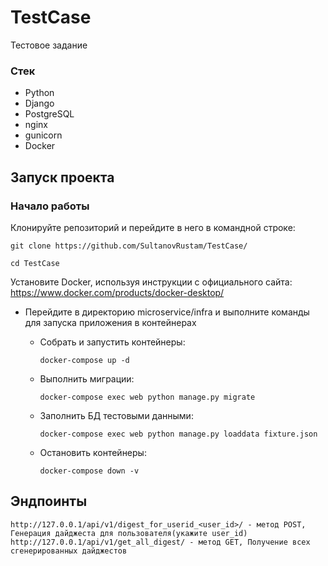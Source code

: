 # TestCase
Тестовое задание
### Стек
- Python
- Django
- PostgreSQL
- nginx
- gunicorn
- Docker
## Запуск проекта

### Начало работы
Клонируйте репозиторий и перейдите в него в командной строке:
```
git clone https://github.com/SultanovRustam/TestCase/
```
```
cd TestCase
```

Установите Docker, используя инструкции с официального сайта:
https://www.docker.com/products/docker-desktop/

- Перейдите в директорию microservice/infra и выполните команды для запуска приложения в контейнерах

    - Собрать и запустить контейнеры:
        ```
        docker-compose up -d
        ```
    - Выполнить миграции:
        ```
        docker-compose exec web python manage.py migrate
        ```
    - Заполнить БД тестовыми данными:
        ```
        docker-compose exec web python manage.py loaddata fixture.json
        ```
    - Остановить контейнеры:
        ```
        docker-compose down -v 
        ```
## Эндпоинты
 ```
http://127.0.0.1/api/v1/digest_for_userid_<user_id>/ - метод POST, Генерация дайджеста для пользователя(укажите user_id)
http://127.0.0.1/api/v1/get_all_digest/ - метод GET, Получение всех сгенерированных дайджестов
 ```
